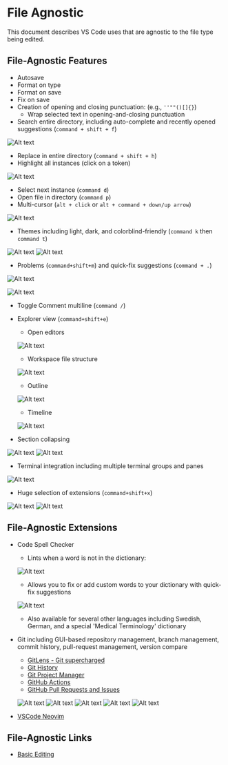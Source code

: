 # File Agnostic

This document describes VS Code uses that are agnostic to the file type being edited.

## File-Agnostic Features

- Autosave
- Format on type
- Format on save
- Fix on save
- Creation of opening and closing punctuation: (e.g., ```''""()[]{}```)
  - Wrap selected text in opening-and-closing punctuation
- Search entire directory, including auto-complete and recently opened suggestions (`command + shift + f`)

![Alt text](../pictures/file-agnostic/search-entire-directory.jpg)

- Replace in entire directory (`command + shift + h`)
- Highlight all instances (click on a token)

![Alt text](../pictures/file-agnostic/highlight-all-instances.jpg)

- Select next instance (`command d`)
- Open file in directory (`command p`)
- Multi-cursor (`alt + click` or `alt + command + down/up arrow`)

![Alt text](../pictures/file-agnostic/multicursor.jpg)

- Themes including light, dark, and colorblind-friendly (`command k` then `command t`)

![Alt text](../pictures/file-agnostic/themes-light-and-dark.jpg)
![Alt text](../pictures/file-agnostic/themes-light-example.jpg)

- Problems (`command+shift+m`) and quick-fix suggestions (`command + .`)

![Alt text](../pictures/file-agnostic/problems-view.jpg)

![Alt text](../pictures/file-agnostic/quickfix-context.jpg)

- Toggle Comment multiline (`command /`)
- Explorer view (`command+shift+e`)
  - Open editors

  ![Alt text](../pictures/file-agnostic/explorer-open-editors.jpg)
  
  - Workspace file structure
  
  ![Alt text](../pictures/file-agnostic/explorer-workspace-file-structure.jpg)
  
  - Outline
  
  ![Alt text](../pictures/file-agnostic/explorer-outline.jpg)
  
  - Timeline
  
  ![Alt text](../pictures/file-agnostic/explorer-timeline.jpg)

- Section collapsing

![Alt text](../pictures/file-agnostic/collapsing-sections-opened.jpg)
![Alt text](../pictures/file-agnostic/section-collapsing-collapsed.jpg)

- Terminal integration including multiple terminal groups and panes

![Alt text](../pictures/file-agnostic/terminal-integration.jpg)

- Huge selection of extensions (`command+shift+x`)

![Alt text](../pictures/file-agnostic/extensions-installed.jpg)
![Alt text](../pictures/file-agnostic/extensions-recommended.jpg)

## File-Agnostic Extensions

- Code Spell Checker
  - Lints when a word is not in the dictionary:
  
  ![Alt text](../pictures/file-agnostic/code-spell-check-linter.jpg)
  
  - Allows you to fix or add custom words to your dictionary with quick-fix suggestions
  
  ![Alt text](../pictures/file-agnostic/code-spell-check-quick-fix-suggestions.jpg)
  
  - Also available for several other languages including Swedish, German, and a special 'Medical Terminology' dictionary
- Git including GUI-based repository management, branch management, commit history, pull-request management, version compare
  - [GitLens - Git supercharged](https://marketplace.visualstudio.com/items?itemName=eamodio.gitlens)
  - [Git History](https://marketplace.visualstudio.com/items?itemName=donjayamanne.githistory)
  - [Git Project Manager](https://marketplace.visualstudio.com/items?itemName=felipecaputo.git-project-manager)
  - [GitHub Actions](https://marketplace.visualstudio.com/items?itemName=GitHub.vscode-github-actions)
  - [GitHub Pull Requests and Issues](https://marketplace.visualstudio.com/items?itemName=GitHub.vscode-pull-request-github)
  
  ![Alt text](../pictures/file-agnostic/git-gui-based-branch-management.jpg)
  ![Alt text](../pictures/file-agnostic/git-gui-based-repo-management.jpg)
  ![Alt text](../pictures/file-agnostic/git-gui-commit-history.jpg)
  ![Alt text](../pictures/file-agnostic/git-gui-pr-management.jpg)
  ![Alt text](../pictures/file-agnostic/git-gui-version-compare.jpg)
- [VSCode Neovim](https://marketplace.visualstudio.com/items?itemName=asvetliakov.vscode-neovim)

## File-Agnostic Links

- [Basic Editing](https://code.visualstudio.com/docs/editor/codebasics#:~:text=VS%20Code%20allows%20you%20to%20quickly%20search%20over%20all%20files,and%20enter%20your%20search%20term.)
